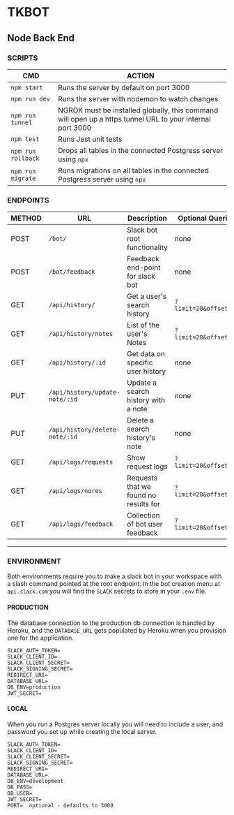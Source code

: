 # TKBOT

## Node Back End

### SCRIPTS
| CMD                | ACTION                                                                                                    |
| ------------------ | --------------------------------------------------------------------------------------------------------- |
| `npm start`        | Runs the server by default on port 3000                                                                   |
| `npm run dev`      | Runs the server with nodemon to watch changes                                                             |
| `npm run tunnel`   | NGROK must be installed globally, this command will open up a https tunnel URL to your internal port 3000 |
| `npm test`         | Runs Jest unit tests                                                                                      |
| `npm run rollback` | Drops all tables in the connected Postgress server using `npx`                                            |
| `npm run migrate`  | Runs migrations on all tables in the connected Postgress server using `npx`                               |

### ENDPOINTS

| METHOD | URL                            | Description                           | Optional Queries      |
| ------ | ------------------------------ | ------------------------------------- | --------------------- |
| POST   | `/bot/`                        | Slack bot root functionality          | none                  |
| POST   | `/bot/feedback`                | Feedback end-point for slack bot      | none                  |
| GET    | `/api/history/`                | Get a user's search history           | `?limit=20&offset=60` |
| GET    | `/api/history/notes`           | List of the user's Notes              | `?limit=20&offset=60` |
| GET    | `/api/history/:id`             | Get data on specific user history     | none                  |
| PUT    | `/api/history/update-note/:id` | Update a search history with a note   | none                  |
| PUT    | `/api/history/delete-note/:id` | Delete a search history's note        | none                  |
| GET    | `/api/logs/requests`           | Show request logs                     | `?limit=20&offset=60` |
| GET    | `/api/logs/nores`              | Requests that we found no results for | `?limit=20&offset=60` |
| GET    | `/api/logs/feedback`           | Collection of bot user feedback       | `?limit=20&offset=60` |

---

### ENVIRONMENT
Both environments require you to make a slack bot in your workspace with a slash command pointed at the root endpoint. In the bot creation menu at `api.slack.com` you will find the `SLACK` secrets to store in your `.env` file.

#### PRODUCTION
The database connection to the production db connection is handled by Heroku, and the `DATABASE_URL` gets populated by Heroku when you provision one for the application.
```
SLACK_AUTH_TOKEN=
SLACK_CLIENT_ID=
SLACK_CLIENT_SECRET=
SLACK_SIGNING_SECRET=
REDIRECT_URI=
DATABASE_URL=
DB_ENV=production
JWT_SECRET=
```

#### LOCAL
When you run a Postgres server locally you will need to include a user, and password you set up while creating the local server.
```
SLACK_AUTH_TOKEN=
SLACK_CLIENT_ID=
SLACK_CLIENT_SECRET=
SLACK_SIGNING_SECRET=
REDIRECT_URI=
DATABASE_URL=
DB_ENV=development
DB_PASS=
DB_USER=
JWT_SECRET=
PORT=  optional - defaults to 3000
```